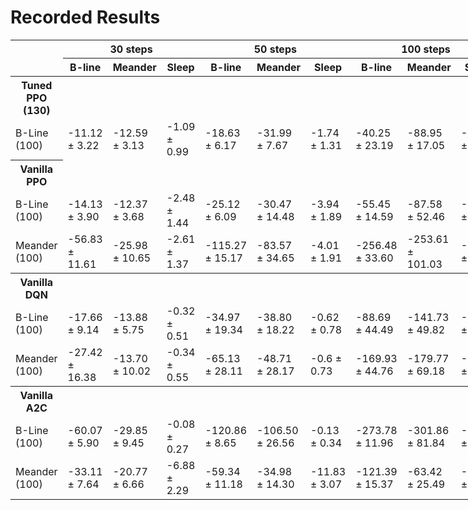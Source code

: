 # Recorded Results

<table style="width: 150%">
    <thead>
        <tr>
            <th colspan="1" rowspan="3"></th>
        </tr>
        <tr>
            <th colspan="3">30 steps</th>
            <th colspan="3">50 steps</th>
            <th colspan="3">100 steps</th>
        </tr>
        <tr>
            <th>B-line</th>
            <th>Meander</th>
            <th>Sleep</th>
            <th>B-line</th>
            <th>Meander</th>
            <th>Sleep</th>
            <th>B-line</th>
            <th>Meander</th>
            <th>Sleep</th>
        </tr>
    </thead>
    <tbody>
        <tr>
            <th>Tuned PPO (130)</th>
        </tr>
        <tr>
            <td>B-Line (100)</td>
            <td>-11.12 ± 3.22</td>
            <td>-12.59 ± 3.13</td>
            <td>-1.09 ± 0.99</td>
            <td>-18.63 ± 6.17</td>
            <td>-31.99 ± 7.67</td>
            <td>-1.74 ± 1.31</td>
            <td>-40.25 ± 23.19</td>
            <td>-88.95 ± 17.05</td>
            <td>-3.71 ± 1.92</td>
        </tr>
        <tr>
            <th>Vanilla PPO</th>
        </tr>
        <tr>
            <td>B-Line (100)</td>
            <td>-14.13 ± 3.90</td>
            <td>-12.37 ± 3.68</td>
            <td>-2.48 ± 1.44</td>
            <td>-25.12 ± 6.09</td>
            <td>-30.47 ± 14.48</td>
            <td>-3.94 ± 1.89</td>
            <td>-55.45 ± 14.59</td>
            <td>-87.58 ± 52.46</td>
            <td>-7.52 ± 2.85</td>
        </tr>
        <tr>
            <td>Meander (100)</td>
            <td>-56.83 ± 11.61</td>
            <td>-25.98 ± 10.65</td>
            <td>-2.61 ± 1.37</td>
            <td>-115.27 ± 15.17</td>
            <td>-83.57 ± 34.65</td>
            <td>-4.01 ± 1.91</td>
            <td>-256.48 ± 33.60</td>
            <td>-253.61 ± 101.03</td>
            <td>-8.64 ± 2.30</td>
        </tr>
    </tbody>
    <tbody>
        <tr>
            <th>Vanilla DQN</th>
        </tr>
        <tr>
            <td>B-Line (100)</td>
            <td>-17.66 ± 9.14</td>
            <td>-13.88 ± 5.75</td>
            <td>-0.32 ± 0.51</td>
            <td>-34.97 ± 19.34</td>
            <td>-38.80 ± 18.22</td>
            <td>-0.62 ± 0.78</td>
            <td>-88.69 ± 44.49</td>
            <td>-141.73 ± 49.82</td>
            <td>-1.31 ± 1.03</td>
        </tr>
        <tr>
            <td>Meander (100)</td>
            <td>-27.42 ± 16.38</td>
            <td>-13.70 ± 10.02</td>
            <td>-0.34 ± 0.55</td>
            <td>-65.13 ± 28.11</td>
            <td>-48.71 ± 28.17</td>
            <td>-0.6 ± 0.73</td>
            <td>-169.93 ± 44.76</td>
            <td>-179.77 ± 69.18</td>
            <td>-1.28 ± 1.24</td>
        </tr>
    </tbody>
    <tbody>
        <tr>
            <th>Vanilla A2C</th>
        </tr>
        <tr>
            <td>B-Line (100)</td>
            <td>-60.07 ± 5.90</td>
            <td>-29.85 ± 9.45</td>
            <td>-0.08 ± 0.27</td>
            <td>-120.86 ± 8.65</td>
            <td>-106.50 ± 26.56</td>
            <td>-0.13 ± 0.34</td>
            <td>-273.78 ± 11.96</td>
            <td>-301.86 ± 81.84</td>
            <td>-0.15 ± 0.39</td>
        </tr>
        <tr>
            <td>Meander (100)</td>
            <td>-33.11 ± 7.64</td>
            <td>-20.77 ± 6.66</td>
            <td>-6.88 ± 2.29</td>
            <td>-59.34 ± 11.18</td>
            <td>-34.98 ± 14.30</td>
            <td>-11.83 ± 3.07</td>
            <td>-121.39 ± 15.37</td>
            <td>-63.42 ± 25.49</td>
            <td>-22.48 ± 4.13</td>
        </tr>
    </tbody>
</table>
